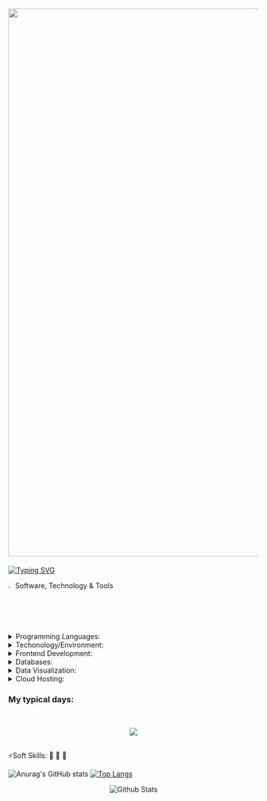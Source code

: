 # <img src="https://github.com/DeeHawk/TIS.io/blob/master/hawk.gif.gif" width="1100"/> 
[![Typing SVG](https://readme-typing-svg.demolab.com/?lines=I+enjoy+technology;If+you+need+to+build+your+website;email👋+me)](https://git.io/typing-svg)
<a name="TOP"></a>

<img src="https://user-images.githubusercontent.com/26994982/229019545-75e574b6-bee2-49cf-90c0-2ae03ce51085.png" width="2%"/> Software, Technology & Tools 


<details><summary> Programming Languages:</summary><p>
<code><img src=https://cdn-icons-png.flaticon.com/512/7531/7531782.png width="5%"/></code>
<code><img src=https://user-images.githubusercontent.com/26994982/228696321-32999e86-0ceb-4131-8f6a-10dcf5b6be5d.png width="5%"/></code>
<code><img src=https://cdn-icons-png.flaticon.com/512/2535/2535543.png width="5%"/></code>
<code><img src="https://cdn.jsdelivr.net/gh/devicons/devicon/icons/cplusplus/cplusplus-original.svg" width="5%"/></code>
<code><img src="https://cdn.jsdelivr.net/gh/devicons/devicon/icons/csharp/csharp-line.svg" width="5%"/></code></p></details>  

<details><summary>Techonology/Environment:</summary><p>
<code><img src="https://cdn.jsdelivr.net/gh/devicons/devicon/icons/fedora/fedora-plain.svg" width="5%"/></code>
<code><img src="https://cdn3.iconfinder.com/data/icons/popular-services-brands-vol-2/512/windows-256.png" width="5%"/></code>
<code><img src="https://cdn1.iconfinder.com/data/icons/unicons-line-vol-1/24/apple-256.png" width="5%"/></code>
<code><img src="https://cdn3.iconfinder.com/data/icons/iconshock_developer/linux.png" width="5%"/></code>
<code><img src="https://cdn2.iconfinder.com/data/icons/metro-ui-icon-set/512/Office_15.png" width="5%"/></code></p></details>

<details><summary> Frontend Development: </summary><p>
<code><img src="https://cdn0.iconfinder.com/data/icons/long-shadow-web-icons/512/html-512.png" width="5%"/></code>
<code><img src="https://cdn0.iconfinder.com/data/icons/long-shadow-web-icons/512/css-512.png" width="5%"/></code>
<code><img src="https://cdn0.iconfinder.com/data/icons/long-shadow-web-icons/512/jquery-256.png" width="5%"/></code>
<code><img src="https://cdn0.iconfinder.com/data/icons/social-36/66/49-256.png" width="5%"/></code>
<code><img src="https://cdn0.iconfinder.com/data/icons/long-shadow-web-icons/512/github-512.png" width="5%"/></code>
<code><img src="https://cdn0.iconfinder.com/data/icons/long-shadow-web-icons/512/boostrap-512.png" width="5%"/></code>
<code><img src="https://cdn.jsdelivr.net/gh/devicons/devicon/icons/vscode/vscode-original-wordmark.svg" width="5%"/></code></p></details>
  

<details><summary>Databases: </summary><p>
<code><img src="https://cdn.jsdelivr.net/gh/devicons/devicon/icons/mysql/mysql-original-wordmark.svg" width="5%"/></code>
<code><img src="https://cdn0.iconfinder.com/data/icons/upload-download-files/128/file_xlsx_excel_document_upload-27-256.png" width="5%"/></code>
<code><img src="https://cdn.jsdelivr.net/gh/devicons/devicon/icons/microsoftsqlserver/microsoftsqlserver-plain-wordmark.svg" width="5%"/></code>
<code><img src="https://cdn4.iconfinder.com/data/icons/Office_dock_icons_by_arrioch/color/Color%20MS%20Access.png" width="5%"/></code></p></details>

<details><summary> Data Visualization: </summary><p>
<code><img src="https://cdn2.iconfinder.com/data/icons/mixd/512/3_tableau-256.png" width="5%"/></code>
<code><img src="https://cdn.jsdelivr.net/gh/devicons/devicon/icons/numpy/numpy-original-wordmark.svg" width="5%"/></code>
<code><img src="https://cdn4.iconfinder.com/data/icons/logo-brand/512/powerpoint_windows_office_software-256.png" width="5%"/></code></p></details>

<details><summary>Cloud Hosting:</summary><p>
<code><img src="https://cdn.jsdelivr.net/gh/devicons/devicon/icons/amazonwebservices/amazonwebservices-original-wordmark.svg" width="5%"/></code>
<code><img src="https://cdn.jsdelivr.net/gh/devicons/devicon/icons/docker/docker-original-wordmark.svg" width="5%"/></code></p></details>


 ### My typical days:

<br />

<p align="center">
   <img src="https://media.giphy.com/media/f9XgHHnPnDjOF1hWpl/giphy.gif" />
   </p>
   
   

## 

⚡Soft Skills:
🌟 
🌟 
🌟 




              
![Anurag's GitHub stats](https://github-readme-stats.vercel.app/api?username=deehawk&theme=aura&show_icons=true)
[![Top Langs](https://github-readme-stats.vercel.app/api/top-langs/?username=deehawk&layout=compact&theme=dark)](https://github.com/anuraghazra/github-readme-stats) 

<p align="center">
        <img src="https://raw.githubusercontent.com/mayhemantt/mayhemantt/Update/svg/Bottom.svg" alt="Github Stats" />
</p>

